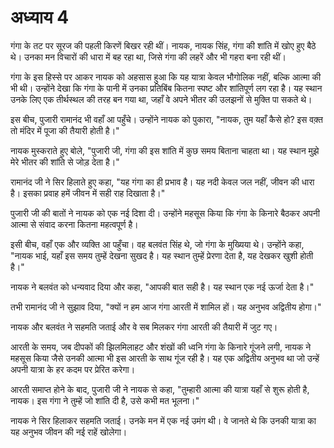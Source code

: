 # अध्याय 4

गंगा के तट पर सूरज की पहली किरणें बिखर रही थीं। नायक, नायक सिंह, गंगा की शांति में खोए हुए बैठे थे। उनका मन विचारों की धारा में बह रहा था, जिसे गंगा की लहरें और भी गहरा बना रही थीं।

गंगा के इस हिस्से पर आकर नायक को अहसास हुआ कि यह यात्रा केवल भौगोलिक नहीं, बल्कि आत्मा की भी थी। उन्होंने देखा कि गंगा के पानी में उनका प्रतिबिंब कितना स्पष्ट और शांतिपूर्ण लग रहा है। यह स्थान उनके लिए एक तीर्थस्थल की तरह बन गया था, जहाँ वे अपने भीतर की उलझनों से मुक्ति पा सकते थे।

इस बीच, पुजारी रामानंद भी वहाँ आ पहुँचे। उन्होंने नायक को पुकारा, "नायक, तुम यहाँ कैसे हो? इस वक़्त तो मंदिर में पूजा की तैयारी होती है।"

नायक मुस्कराते हुए बोले, "पुजारी जी, गंगा की इस शांति में कुछ समय बिताना चाहता था। यह स्थान मुझे मेरे भीतर की शांति से जोड़ देता है।"

रामानंद जी ने सिर हिलाते हुए कहा, "यह गंगा का ही प्रभाव है। यह नदी केवल जल नहीं, जीवन की धारा है। इसका प्रवाह हमें जीवन में सही राह दिखाता है।"

पुजारी जी की बातों ने नायक को एक नई दिशा दी। उन्होंने महसूस किया कि गंगा के किनारे बैठकर अपनी आत्मा से संवाद करना कितना महत्वपूर्ण है।

इसी बीच, वहाँ एक और व्यक्ति आ पहुँचा। वह बलवंत सिंह थे, जो गंगा के मुख्यिया थे। उन्होंने कहा, "नायक भाई, यहाँ इस समय तुम्हें देखना सुखद है। यह स्थान तुम्हें प्रेरणा देता है, यह देखकर खुशी होती है।"

नायक ने बलवंत को धन्यवाद दिया और कहा, "आपकी बात सही है। यह स्थान एक नई ऊर्जा देता है।"

तभी रामानंद जी ने सुझाव दिया, "क्यों न हम आज गंगा आरती में शामिल हों। यह अनुभव अद्वितीय होगा।"

नायक और बलवंत ने सहमति जताई और वे सब मिलकर गंगा आरती की तैयारी में जुट गए।

आरती के समय, जब दीपकों की झिलमिलाहट और शंखों की ध्वनि गंगा के किनारे गूंजने लगी, नायक ने महसूस किया जैसे उनकी आत्मा भी इस आरती के साथ गूंज रही है। यह एक अद्वितीय अनुभव था जो उन्हें अपनी यात्रा के हर कदम पर प्रेरित करेगा।

आरती समाप्त होने के बाद, पुजारी जी ने नायक से कहा, "तुम्हारी आत्मा की यात्रा यहाँ से शुरू होती है, नायक। इस गंगा ने तुम्हें जो शांति दी है, उसे कभी मत भूलना।"

नायक ने सिर हिलाकर सहमति जताई। उनके मन में एक नई उमंग थी। वे जानते थे कि उनकी यात्रा का यह अनुभव जीवन की नई राहें खोलेगा।